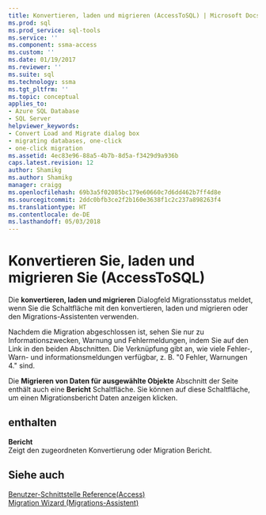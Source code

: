 ```yaml
---
title: Konvertieren, laden und migrieren (AccessToSQL) | Microsoft Docs
ms.prod: sql
ms.prod_service: sql-tools
ms.service: ''
ms.component: ssma-access
ms.custom: ''
ms.date: 01/19/2017
ms.reviewer: ''
ms.suite: sql
ms.technology: ssma
ms.tgt_pltfrm: ''
ms.topic: conceptual
applies_to:
- Azure SQL Database
- SQL Server
helpviewer_keywords:
- Convert Load and Migrate dialog box
- migrating databases, one-click
- one-click migration
ms.assetid: 4ec83e96-88a5-4b7b-8d5a-f3429d9a936b
caps.latest.revision: 12
author: Shamikg
ms.author: Shamikg
manager: craigg
ms.openlocfilehash: 69b3a5f02085bc179e60660c7d6dd462b7ff4d8e
ms.sourcegitcommit: 2ddc0bfb3ce2f2b160e3638f1c2c237a898263f4
ms.translationtype: HT
ms.contentlocale: de-DE
ms.lasthandoff: 05/03/2018
---
```

# <a name="convert-load-and-migrate-accesstosql"></a>Konvertieren Sie, laden und migrieren Sie (AccessToSQL)
Die **konvertieren, laden und migrieren** Dialogfeld Migrationsstatus meldet, wenn Sie die Schaltfläche mit den konvertieren, laden und migrieren oder den Migrations-Assistenten verwenden.  
  
Nachdem die Migration abgeschlossen ist, sehen Sie nur zu Informationszwecken, Warnung und Fehlermeldungen, indem Sie auf den Link in den beiden Abschnitten. Die Verknüpfung gibt an, wie viele Fehler-, Warn- und informationsmeldungen verfügbar, z. B. "0 Fehler, Warnungen 4." sind.  
  
Die **Migrieren von Daten für ausgewählte Objekte** Abschnitt der Seite enthält auch eine **Bericht** Schaltfläche. Sie können auf diese Schaltfläche, um einen Migrationsbericht Daten anzeigen klicken.  
  
## <a name="options"></a>enthalten  
**Bericht**  
Zeigt den zugeordneten Konvertierung oder Migration Bericht.  
  
## <a name="see-also"></a>Siehe auch  
[Benutzer-Schnittstelle Reference(Access)](http://msdn.microsoft.com/en-us/af24c303-4a41-449b-9c86-d6558a97e839)  
[Migration Wizard (Migrations-Assistent)](http://msdn.microsoft.com/en-us/5bab5914-b2ae-4795-8cf5-83e42d64bef2)  
  
